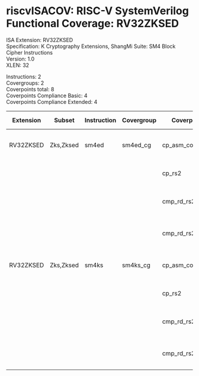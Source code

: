 # riscvISACOV: RISC-V SystemVerilog Functional Coverage: RV32ZKSED

ISA Extension: RV32ZKSED  
Specification: K Cryptography Extensions, ShangMi Suite: SM4 Block Cipher Instructions  
Version:       1.0  
XLEN:          32  

Instructions:  2  
Covergroups:   2  
Coverpoints total:   8  
Coverpoints Compliance Basic:  4  
Coverpoints Compliance Extended:  4  

| Extension | Subset | Instruction| Covergroup | Coverpoint     | Coverpoint Description | Coverpoint Level  |
| ----------| ------ | ---------- | ---------- | -------------- | ---------------------- | ----------------- |
| RV32ZKSED             |      Zks,Zksed |      sm4ed |    sm4ed_cg | cp_asm_count | Number of times instruction is executed | Compliance Basic
|                       |                |            |             |      cp_rs2 | RS2 (GPR) register assignment | Compliance Basic
|                       |                |            |             | cmp_rd_rs2_eq | Compare RD and RS2 register assignment | Compliance Extended
|                       |                |            |             | cmp_rd_rs2_eqval | Compare RD and RS2 register values | Compliance Extended
| RV32ZKSED             |      Zks,Zksed |      sm4ks |    sm4ks_cg | cp_asm_count | Number of times instruction is executed | Compliance Basic
|                       |                |            |             |      cp_rs2 | RS2 (GPR) register assignment | Compliance Basic
|                       |                |            |             | cmp_rd_rs2_eq | Compare RD and RS2 register assignment | Compliance Extended
|                       |                |            |             | cmp_rd_rs2_eqval | Compare RD and RS2 register values | Compliance Extended


